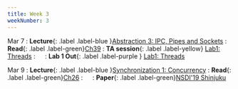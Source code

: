 ```yaml
---
title: Week 3
weekNumber: 3
---
```


Mar 7
: **Lecture**{: .label .label-blue }[Abstraction 3: IPC, Pipes and Sockets]()
    : **Read**{: .label .label-green}[Ch39](https://pages.cs.wisc.edu/~remzi/OSTEP/file-intro.pdf)
: **TA session**{: .label .label-yellow} [Lab1: Threads](/sp22/assets/slides/TA_session2.pdf)
    : &emsp;
: **Lab 1 Out**{: .label .label-purple } [Lab1: Threads](https://pkuflyingpig.gitbook.io/pintos/project-description/lab1-threads)


Mar 9
: **Lecture**{: .label .label-blue }[Synchronization 1: Concurrency]()
    : **Read**{: .label .label-green}[Ch26](https://pages.cs.wisc.edu/~remzi/OSTEP/threads-intro.pdf)
: &emsp;
    : **Paper**{: .label .label-green}[NSDI'19 Shinjuku](https://www.usenix.org/conference/nsdi19/presentation/kaffes)
